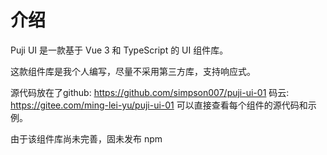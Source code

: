 # 介绍

Puji UI 是一款基于 Vue 3 和 TypeScript 的 UI 组件库。

这款组件库是我个人编写，尽量不采用第三方库，支持响应式。

源代码放在了github: https://github.com/simpson007/puji-ui-01
码云: https://gitee.com/ming-lei-yu/puji-ui-01
可以直接查看每个组件的源代码和示例。

由于该组件库尚未完善，固未发布 npm
